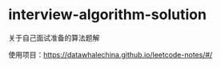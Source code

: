 # interview-algorithm-solution
关于自己面试准备的算法题解

使用项目：https://datawhalechina.github.io/leetcode-notes/#/